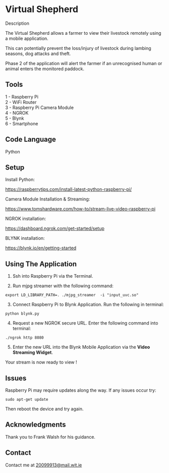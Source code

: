 # Virtual Shepherd

Description

The Virtual Shepherd allows a farmer to view their livestock remotely using a mobile application.

This can potentially prevent the loss/injury of livestock during lambing seasons, dog attacks and theft.

Phase 2 of the application will alert the farmer if an unrecognised human or animal enters the monitored paddock.

## Tools
1 - Raspberry Pi  
2 - WiFi Router  
3 - Raspberry Pi Camera Module  
4 - NGROK  
5 - Blynk  
6 - Smartphone  

  
## Code Language
Python

## Setup

Install Python:

https://raspberrytips.com/install-latest-python-raspberry-pi/

Camera Module Installation & Streaming:

https://www.tomshardware.com/how-to/stream-live-video-raspberry-pi


NGROK installation:

https://dashboard.ngrok.com/get-started/setup

BLYNK installation:

https://blynk.io/en/getting-started

## Using The Application

1. Ssh into Raspberry Pi via the Terminal.

2. Run mjpg streamer with the following command:

`export LD_LIBRARY_PATH=.
./mjpg_streamer  -i "input_uvc.so"`

3. Connect Raspberry Pi to Blynk Application. Run the following in terminal:

`python blynk.py`

4. Request a new NGROK secure URL. Enter the following command into terminal:

`./ngrok http 8080`

5. Enter the new URL into the Blynk Mobile Application via the **Video Streaming Widget**. 

Your stream is now ready to view !

## Issues

Raspberry Pi may require updates along the way. If any issues occur try:

`sudo apt-get update`

Then reboot the device and try again.

## Acknowledgments
Thank you to Frank Walsh for his guidance.

## Contact
Contact me at 20099913@mail.wit.ie 
